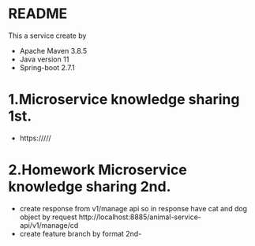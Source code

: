 # README #
This a service create by
* Apache Maven 3.8.5
* Java version 11
* Spring-boot 2.7.1
# 1.Microservice knowledge sharing 1st. #
* https://<ip>/<context-root>/<version>/<api-name>
# 2.Homework Microservice knowledge sharing 2nd. #
* create response from v1/manage api so in response have cat and dog object by request
  http://localhost:8885/animal-service-api/v1/manage/cd
* create feature branch by format 2nd-<name of developer>